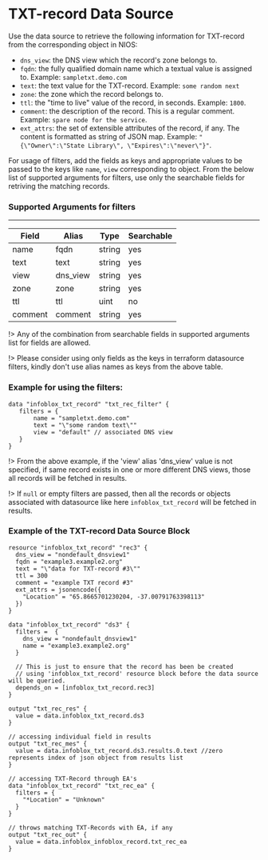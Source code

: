 # TXT-record Data Source

Use the data source to retrieve the following information for TXT-record from the corresponding object in NIOS:

* `dns_view`: the DNS view which the record's zone belongs to.
* `fqdn`: the fully qualified domain name which a textual value is assigned to. Example: `sampletxt.demo.com`
* `text`: the text value for the TXT-record. Example: `some random next`
* `zone`: the zone which the record belongs to.
* `ttl`: the "time to live" value of the record, in seconds. Example: `1800`.
* `comment`: the description of the record. This is a regular comment. Example: `spare node for the service`.
* `ext_attrs`: the set of extensible attributes of the record, if any. The content is formatted as string of JSON map. Example: `"{\"Owner\":\"State Library\", \"Expires\":\"never\"}"`.

For usage of filters, add the fields as keys and appropriate values to be passed to the keys like `name`, `view` corresponding to object.
From the below list of supported arguments for filters,  use only the searchable fields for retriving the matching records.

### Supported Arguments for filters

-----

| Field   | Alias    | Type   | Searchable |
|---------|----------|--------|------------|
| name    | fqdn     | string | yes        |
| text    | text     | string | yes        |
| view    | dns_view | string | yes        |
| zone    | zone     | string | yes        |
| ttl     | ttl      | uint   | no         |
| comment | comment  | string | yes        |

!> Any of the combination from searchable fields in supported arguments list for fields are allowed.

!> Please consider using only fields as the keys in terraform datasource filters, kindly don't use alias names as keys from the above table.

### Example for using the filters:
 ```hcl
 data "infoblox_txt_record" "txt_rec_filter" {
    filters = {
        name = "sampletxt.demo.com"
        text = "\"some random text\""
        view = "default" // associated DNS view
    }
 }
 ```

!> From the above example, if the 'view' alias 'dns_view' value is not specified, if same record exists in one or more different DNS views, those
all records will be fetched in results.

!> If `null` or empty filters are passed, then all the records or objects associated with datasource like here `infoblox_txt_record` will be fetched in results.

### Example of the TXT-record Data Source Block

```hcl
resource "infoblox_txt_record" "rec3" {
  dns_view = "nondefault_dnsview1"
  fqdn = "example3.example2.org"
  text = "\"data for TXT-record #3\""
  ttl = 300
  comment = "example TXT record #3"
  ext_attrs = jsonencode({
    "Location" = "65.8665701230204, -37.00791763398113"
  })
}

data "infoblox_txt_record" "ds3" {
  filters =  {
    dns_view = "nondefault_dnsview1"
    name = "example3.example2.org"
  }

  // This is just to ensure that the record has been be created
  // using 'infoblox_txt_record' resource block before the data source will be queried.
  depends_on = [infoblox_txt_record.rec3]
}

output "txt_rec_res" {
  value = data.infoblox_txt_record.ds3
}

// accessing individual field in results
output "txt_rec_mes" {
  value = data.infoblox_txt_record.ds3.results.0.text //zero represents index of json object from results list
}

// accessing TXT-Record through EA's
data "infoblox_txt_record" "txt_rec_ea" {
  filters = {
    "*Location" = "Unknown"
  }
}

// throws matching TXT-Records with EA, if any
output "txt_rec_out" {
  value = data.infoblox_infoblox_record.txt_rec_ea
}
```

